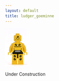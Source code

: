 ```yaml
---
layout: default
title: ludger_goeminne
---
```

<img src="./figs/dummy.jpg" width="80">

Under Construction
